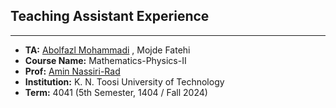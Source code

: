 ## Teaching Assistant Experience
----

- **TA:** [Abolfazl Mohammadi](https://www.linkedin.com/in/abolfazl--mohammadi/)  , Mojde Fatehi
- **Course Name:** Mathematics-Physics-II 
- **Prof:** [Amin Nassiri-Rad](https://scholar.google.com/citations?user=R1W5McwAAAAJ&hl=en)  
- **Institution:** K. N. Toosi University of Technology  
- **Term:** 4041 (5th Semester, 1404 / Fall 2024)  